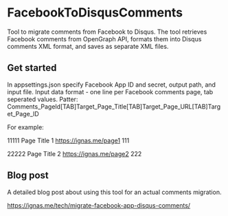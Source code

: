 # FacebookToDisqusComments
Tool to migrate comments from Facebook to Disqus. The tool retrieves Facebook comments from OpenGraph API, formats them into Disqus comments XML format, and saves as separate XML files.

## Get started
In appsettings.json specify Facebook App ID and secret, output path, and input file. 
Input data format - one line per Facebook comments page, tab seperated values. Patter:
Comments_PageId[TAB]Target_Page_Title[TAB]Target_Page_URL[TAB]Target_Page_ID

For example:

11111	Page Title 1	https://ignas.me/page1	111

22222	Page Title 2	https://ignas.me/page2	222

## Blog post
A detailed blog post about using this tool for an actual comments migration.

https://ignas.me/tech/migrate-facebook-app-disqus-comments/ 

